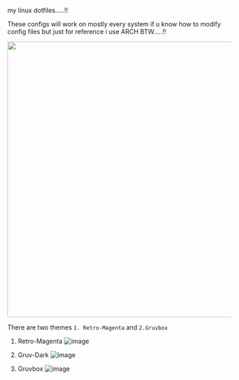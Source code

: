 my linux dotfiles.....!!

These configs will work on mostly every system if u know how to modify config files but just for reference i use ARCH BTW.....!!

<p align="left"><img src="https://user-images.githubusercontent.com/75542933/131224043-ab1f7ccd-5e95-44f9-b49b-4724a2a837ba.png" width="620px"  ></p>


There are two themes ```1. Retro-Magenta``` and ```2.Gruvbox```

1. Retro-Magenta
![image](https://user-images.githubusercontent.com/75542933/131223761-583c97b9-fec7-45e8-8f57-146dd58f9a66.png)

2. Gruv-Dark
![image](https://user-images.githubusercontent.com/75542933/153740703-dde0b601-a7d8-4b17-ac12-5b7e4d40b21b.png)

3. Gruvbox
![image](https://user-images.githubusercontent.com/75542933/131223794-703f9865-7f52-4df7-b048-584b2575790d.png)
